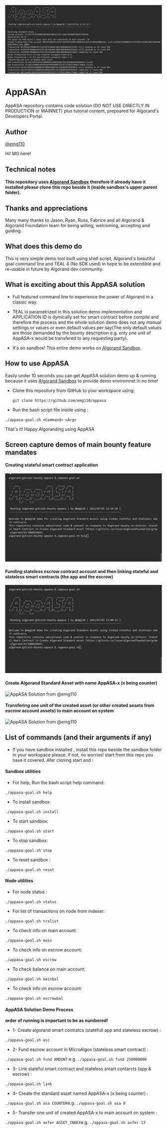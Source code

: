 <img title="AppASA Solution from @emg110 " src="./assets/appasa-banner.png">

# AppASAn
AppASA repository contains code solution (DO NOT USE DIRECTLY IN PRODUCTION or MAINNET)  plus tutorial content, prepoared for Algorand's Developers Portal.

## Author

[@emg110 ](https://github.com/emg110)

Hi! MG here!

## Technical notes

#### This repository uses [Algorand Sandbox](https://gtihub.com/algorand/sandbox) therefore if already have it installed please clone this repo beside it (inside sandbox's upper parent folder).

## Thanks and appreciations
Many many thanks to Jason, Ryan, Russ, Fabrice and all Algorand & Algorand Foundation team for being willing, welcoming, accepting and guiding.

## What does this demo do
This is very simple demo tool built using shell script, Algorand's beautiful goal command line and TEAL 4 (No SDK used) in hope to be extendible and re-usable in future by Algorand dev community.

## What is exciting about this AppASA solution
- Full featured command line to experience the power of Algorand in a classic way.


- TEAL is parametrized in this solution demo implementation and APPLICATION ID is dymically set for smart contract before compile and therefore the process and the whole solution demo does not any manual settings or values or even default values per say(The only default values are those demanded by the bounty description e.g. only one unit of AppASA-x would be transfered to any requesting party).


- It's on sandbox! This entire demo works on [Algorand Sandbox](https://gtihub.com/algorand/sandbox).


## How to use AppASA
Easily under 10 seconds you can get AppASA solution demo up & running because it uses [Algorand Sandbox](https://gtihub.com/algorand/sandbox) to provide demo enviromnet in no time!

- Clone this repository from GitHub to your workspace using:
  
   `git clone https://github.com/emg110/appasa`

- Run the bash script file inside using :

`./appasa-goal.sh <Command> <Arg>` 

That's it! Happy Algoranding using AppASA

## Screen capture demos of main bounty feature mandates

#### Creating stateful smart contract application
<img title="AppASA Solution from @emg110 " src="./assets/appasa-start.gif">

#### Funding stateless escrow contract account and then linking stateful and stateless smart contracts (the app and the escrow)
<img title="AppASA Solution from @emg110 " src="./assets/appasa-asc-fund-link.gif">


#### Create Algorand Standard Asset with name AppASA-x (x being counter)
<img title="AppASA Solution from @emg110 " src="./assets/appasa-asa.gif">

#### Transfering one unit of the created asset (or other created assets from escrow account assets) to main account on system
<img title="AppASA Solution from @emg110 " src="./assets/appasa-axfer.gif">

## List of commands (and their arguments if any)

- If you have sandbox installed , install this repo beside the sandbox folder in your workspace please. if not, no worries! start from this repo you have it covered. Afer cloning start and :

#### Sandbox utilities
- For help, Run the bash script help command:

`./appasa-goal.sh help` 

- To install sandbox:

`./appasa-goal.sh install` 

- To start sandbox:

`./appasa-goal.sh start` 

- To stop sandbox:

`./appasa-goal.sh stop` 

- To reset sandbox :

`./appasa-goal.sh reset` 


#### Node utilities

- For node status :

`./appasa-goal.sh status` 

- For list of transactions on node from indexer:

`./appasa-goal.sh trxlist` 

- To check info on main account:

`./appasa-goal.sh main` 

- To check info on escrow account:

`./appasa-goal.sh escrow` 

- To check balance on main account:

`./appasa-goal.sh mainbal` 

- To check info on escrow account:

`./appasa-goal.sh escrowbal` 



#### AppASA Solution Demo Process

**order of running is important to be as numbered!**

- 1- Create algorand smart contratcs (statefull app and stateless excrow) :

`./appasa-goal.sh asc`

- 2- Fund escrow account in MicroAlgos (stateless smart contract) :

`./appasa-goal.sh fund AMOUNT` e.g. `./appasa-goal.sh fund 250000000` 

- 3- Link stateful smart contract and stateless smart contarcts (app & escrow) :

`./appasa-goal.sh link`

- 4- Create the standard asset named AppASA-x (x being counter) :

`./appasa-goal.sh asa COUNTER`e.g. `./appasa-goal.sh asa 0` 

- 5- Transfer one unit of created AppASA-x to main account on system :

`./appasa-goal.sh axfer ASSET_INDEX`e.g. `./appasa-goal.sh axfer 13` 




